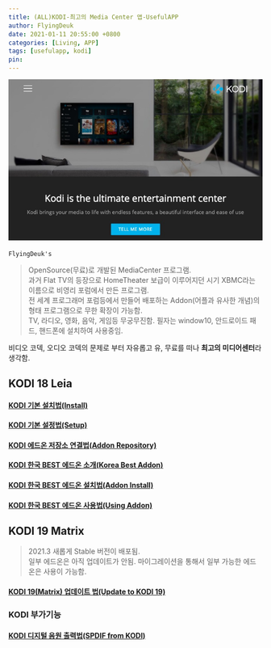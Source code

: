 ```yaml
---
title: (ALL)KODI-최고의 Media Center 앱-UsefulAPP
author: FlyingDeuk
date: 2021-01-11 20:55:00 +0800
categories: [Living, APP]
tags: [usefulapp, kodi]
pin:
---
```

![kodi](/img/living/kodi/kodi_1.jpg)

`FlyingDeuk's`
> OpenSource(무료)로 개발된 MediaCenter 프로그램. <br>
과거 Flat TV의 등장으로 HomeTheater 보급이 이루어지던 시기 XBMC라는 이름으로 비영리 포럼에서 만든 프로그램.<br>
전 세계 프로그래머 포럼등에서 만들어 배포하는 Addon(어플과 유사한 개념)의 형태 프로그램으로 무한 확장이 가능함.<br>
TV, 라디오, 영화, 음악, 게임등 무궁무진함.
필자는 window10, 안드로이드 패드, 핸드폰에 설치하여 사용중임.

비디오 코덱, 오디오 코덱의 문제로 부터 자유롭고 유, 무료를 떠나 **최고의 미디어센터**라 생각함.

## KODI 18 Leia

#### [KODI 기본 설치법(Install)](/posts/KODI-install/)

#### [KODI 기본 설정법(Setup)](/posts/KODI-install1)

#### [KODI 에드온 저장소 연결법(Addon Repository)](/posts/KODI-addon/)

#### [KODI 한국 BEST 에드온 소개(Korea Best Addon)](/posts/KODI-addon1/)

#### [KODI 한국 BEST 에드온 설치법(Addon Install)](/posts/KODI-addon2/)

#### [KODI 한국 BEST 에드온 사용법(Using Addon)](/posts/KODI-addon3/)

## KODI 19 Matrix
> 2021.3 새롭게 Stable 버전이 배포됨. <br>
일부 에드온은 아직 업데이트가 안됨. 마이그레이션을 통해서 일부 가능한 에드온은 사용이 가능함.

#### [KODI 19(Matrix) 업데이트 법(Update to KODI 19)](/posts/KODI19/)

### KODI 부가기능

#### [KODI 디지털 음원 출력법(SPDIF from KODI)](/posts/KODI-spdif/)

